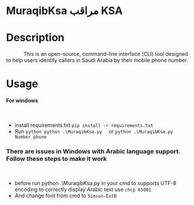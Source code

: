 # MuraqibKsa مراقب KSA

# Description
&nbsp;&nbsp;&nbsp; 
&nbsp;&nbsp;&nbsp; 
&nbsp;&nbsp;&nbsp;
This is an open-source, command-line interface (CLI) tool designed to help users identify callers in Saudi Arabia by their mobile phone number. 


# Usage 

#### For windows
&nbsp;&nbsp;&nbsp; 
&nbsp;&nbsp;&nbsp; 
* install requirements.txt
` pip install -r requirements.txt
`
* Run
  `python python .\MuraqibKsa.py  `
  or
  `python .\MuraqibKsa.py Number phone `
### There are issues in Windows with Arabic language support. Follow these steps to make it work
&nbsp;&nbsp;&nbsp; 
- before run python .\MuraqibKsa.py in your cmd to supports UTF-8 encoding to correctly display Arabic text use `chcp 65001`
 &nbsp;&nbsp;&nbsp; 
- And change font from cmd to
`Simsun-ExtB`
&nbsp;&nbsp;&nbsp; 
&nbsp;&nbsp;&nbsp; 
&nbsp;&nbsp;&nbsp; 
&nbsp;&nbsp;&nbsp; 
&nbsp;&nbsp;&nbsp; 
&nbsp;&nbsp;&nbsp;

